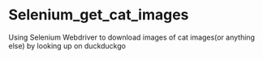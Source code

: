 # Selenium_get_cat_images
Using Selenium Webdriver to download images of cat images(or anything else) by looking up on duckduckgo
